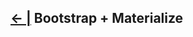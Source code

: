 ## [← |](https://github.com/VGamezz19/skylab-curso/blob/dev/course/semana02/)   Bootstrap + Materialize